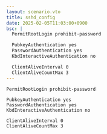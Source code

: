 ```yaml
---
layout: scenario.vto
title: sshd_config
date: 2025-02-05T11:03:00+0900
bsc: |
  PermitRootLogin prohibit-password

  PubkeyAuthentication yes
  PasswordAuthentication yes
  KbdInteractiveAuthentication no

  ClientAliveInterval 0
  ClientAliveCountMax 3
---
```


```plaintext{label=/etc/ssh/sshd_config.d/custom.conf}
PermitRootLogin prohibit-password

PubkeyAuthentication yes
PasswordAuthentication yes
KbdInteractiveAuthentication no

ClientAliveInterval 0
ClientAliveCountMax 3
```
